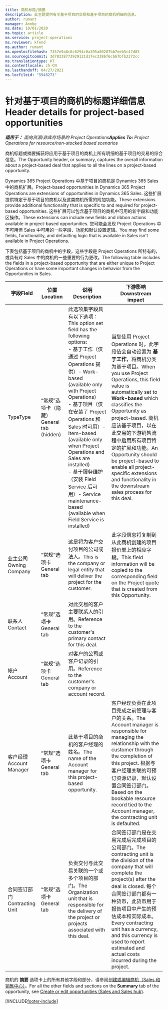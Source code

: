 ```yaml
---
title: 商机标题/摘要
description: 此主题提供有关基于项目的交易和基于项目的商机明细的信息。
author: rumant
manager: Annbe
ms.date: 10/01/2020
ms.topic: article
ms.service: project-operations
ms.reviewer: kfend
ms.author: rumant
ms.openlocfilehash: 7357e9a8c8c6294c0a395a80287bb7eeb5c47d85
ms.sourcegitcommit: 3d78338773929121d17ec3386f6cb67bfb2272cc
ms.translationtype: HT
ms.contentlocale: zh-CN
ms.lasthandoff: 04/27/2021
ms.locfileid: "5948273"
---
```

# <a name="header-details-for-project-based-opportunities"></a><span data-ttu-id="f3965-103">针对基于项目的商机的标题详细信息</span><span class="sxs-lookup"><span data-stu-id="f3965-103">Header details for project-based opportunities</span></span>

<span data-ttu-id="f3965-104">_**适用于：** 面向资源/非库存场景的 Project Operations_</span><span class="sxs-lookup"><span data-stu-id="f3965-104">_**Applies To:** Project Operations for resource/non-stocked based scenarios_</span></span>


<span data-ttu-id="f3965-105">商机标题或摘要捕获将应用于基于项目的商机上所有明细的基于项目的交易的综合信息。</span><span class="sxs-lookup"><span data-stu-id="f3965-105">The Opportunity header, or summary, captures the overall information about a project-based deal that applies to all the lines on a project-based opportunity.</span></span>

<span data-ttu-id="f3965-106">Dynamics 365 Project Operations 中基于项目的商机是 Dynamics 365 Sales 中的商机扩展。</span><span class="sxs-lookup"><span data-stu-id="f3965-106">Project-based opportunities in Dynamics 365 Project Operations are extensions of opportunities in Dynamics 365 Sales.</span></span> <span data-ttu-id="f3965-107">这些扩展提供特定于基于项目的商机以及这类商机所需的附加功能。</span><span class="sxs-lookup"><span data-stu-id="f3965-107">These extensions provide additional functionality that is specific to and required for project-based opportunities.</span></span> <span data-ttu-id="f3965-108">这些扩展可以包含基于项目的商机中可用的新字段和功能区操作。</span><span class="sxs-lookup"><span data-stu-id="f3965-108">These extensions can include new fields and ribbon actions available in project-based opportunities.</span></span> <span data-ttu-id="f3965-109">您可能会发现 Project Operations 中不可用但 Sales 中可用的一些字段、功能和默认设置逻辑。</span><span class="sxs-lookup"><span data-stu-id="f3965-109">You may find some fields, functionality, and defaulting logic that is available in Sales isn't available in Project Operations.</span></span>

<span data-ttu-id="f3965-110">下表包括基于项目的商机中的字段，这些字段是 Project Operations 所特有的，或具有对 Sales 中的商机的一些重要的行为更改。</span><span class="sxs-lookup"><span data-stu-id="f3965-110">The following table includes the fields in a project-based opportunity that are either unique to Project Operations or have some important changes in behavior from the Opportunities in Sales.</span></span>

| <span data-ttu-id="f3965-111">**字段**</span><span class="sxs-lookup"><span data-stu-id="f3965-111">**Field**</span></span> | <span data-ttu-id="f3965-112">**位置**</span><span class="sxs-lookup"><span data-stu-id="f3965-112">**Location**</span></span> | <span data-ttu-id="f3965-113">**说明**</span><span class="sxs-lookup"><span data-stu-id="f3965-113">**Description**</span></span> | <span data-ttu-id="f3965-114">**下游影响**</span><span class="sxs-lookup"><span data-stu-id="f3965-114">**Downstream impact**</span></span> |
| --- | --- | --- | --- |
| <span data-ttu-id="f3965-115">Type</span><span class="sxs-lookup"><span data-stu-id="f3965-115">Type</span></span> | <span data-ttu-id="f3965-116">“常规”选项卡（隐藏）</span><span class="sxs-lookup"><span data-stu-id="f3965-116">General tab (hidden)</span></span> | <span data-ttu-id="f3965-117">此选项集字段具有以下选项：</span><span class="sxs-lookup"><span data-stu-id="f3965-117">This option set field has the following options:</span></span></br><span data-ttu-id="f3965-118">- 基于工作（仅通过 Project Operations 提供）</span><span class="sxs-lookup"><span data-stu-id="f3965-118">- Work-based (available only with Project Operations)</span></span></br><span data-ttu-id="f3965-119">- 基于项目（仅在安装了 Project Operations 和 Sales 时可用）</span><span class="sxs-lookup"><span data-stu-id="f3965-119">- Item-based (available only when Project Operations and Sales are installed)</span></span></br><span data-ttu-id="f3965-120">- 基于服务维护（安装 Field Service 后可用）</span><span class="sxs-lookup"><span data-stu-id="f3965-120">- Service maintenance-based (available when Field Service is installed)</span></span> | <span data-ttu-id="f3965-121">当您使用 Project Operations 时，此字段值会自动设置为 **基于工作**，将商机分类为基于项目。</span><span class="sxs-lookup"><span data-stu-id="f3965-121">When you use Project Operations, this field value is automatically set to **Work-based** which classifies the Opportunity as project-based.</span></span> <span data-ttu-id="f3965-122">商机应该基于项目，以在此交易的下游销售流程中启用所有项目特定的扩展和功能。</span><span class="sxs-lookup"><span data-stu-id="f3965-122">An Opportunity should be project-based to enable all project-specific extensions and functionality in the downstream sales process for this deal.</span></span> |
| <span data-ttu-id="f3965-123">业主公司</span><span class="sxs-lookup"><span data-stu-id="f3965-123">Owning Company</span></span> | <span data-ttu-id="f3965-124">“常规”选项卡</span><span class="sxs-lookup"><span data-stu-id="f3965-124">General tab</span></span> | <span data-ttu-id="f3965-125">这是将为客户交付项目的公司或法人。</span><span class="sxs-lookup"><span data-stu-id="f3965-125">This is the company or legal entity that will deliver the project for the customer.</span></span> | <span data-ttu-id="f3965-126">此字段信息将复制到从此商机创建的项目报价单上的相应字段。</span><span class="sxs-lookup"><span data-stu-id="f3965-126">This field information will be copied to the corresponding field on the Project quote that is created from this Opportunity.</span></span> |
| <span data-ttu-id="f3965-127">联系人​​</span><span class="sxs-lookup"><span data-stu-id="f3965-127">Contact</span></span> | <span data-ttu-id="f3965-128">“常规”选项卡</span><span class="sxs-lookup"><span data-stu-id="f3965-128">General tab</span></span> | <span data-ttu-id="f3965-129">对此交易的客户主要联系人的引用。</span><span class="sxs-lookup"><span data-stu-id="f3965-129">Reference to the customer's primary contact for this deal.</span></span> | |
| <span data-ttu-id="f3965-130">帐户​​</span><span class="sxs-lookup"><span data-stu-id="f3965-130">Account</span></span> | <span data-ttu-id="f3965-131">“常规”选项卡</span><span class="sxs-lookup"><span data-stu-id="f3965-131">General tab</span></span> | <span data-ttu-id="f3965-132">对客户的公司或客户记录的引用。</span><span class="sxs-lookup"><span data-stu-id="f3965-132">Reference to the customer's company or account record.</span></span> | |
| <span data-ttu-id="f3965-133">客户经理</span><span class="sxs-lookup"><span data-stu-id="f3965-133">Account Manager</span></span> | <span data-ttu-id="f3965-134">“常规”选项卡</span><span class="sxs-lookup"><span data-stu-id="f3965-134">General tab</span></span> | <span data-ttu-id="f3965-135">此基于项目的商机的客户经理的姓名。</span><span class="sxs-lookup"><span data-stu-id="f3965-135">The name of the Account manager for this project-based opportunity.</span></span> | <span data-ttu-id="f3965-136">客户经理负责在此项目完成之前管理与客户的关系。</span><span class="sxs-lookup"><span data-stu-id="f3965-136">The Account manager is responsible for managing the relationship with the customer through the completion of this project.</span></span> <span data-ttu-id="f3965-137">根据与客户经理关联的可预订资源记录，默认设置合同签订部门。</span><span class="sxs-lookup"><span data-stu-id="f3965-137">Based on the bookable resource record tied to the Account manager, the contracting unit is defaulted.</span></span> |
| <span data-ttu-id="f3965-138">合同签订部门</span><span class="sxs-lookup"><span data-stu-id="f3965-138">Contracting Unit</span></span> | <span data-ttu-id="f3965-139">“常规”选项卡</span><span class="sxs-lookup"><span data-stu-id="f3965-139">General tab</span></span> | <span data-ttu-id="f3965-140">负责交付与此交易关联的一个或多个项目的部门。</span><span class="sxs-lookup"><span data-stu-id="f3965-140">The Organization unit that is responsible for the delivery of the project or projects associated with this deal.</span></span> | <span data-ttu-id="f3965-141">合同签订部门是在交易完成后完成项目的公司部门。</span><span class="sxs-lookup"><span data-stu-id="f3965-141">The contracting unit is the division of the company that will complete the project(s) after the deal is closed.</span></span> <span data-ttu-id="f3965-142">每个合同签订部门都有一种货币，此货币用于报告项目中产生的预估成本和实际成本。</span><span class="sxs-lookup"><span data-stu-id="f3965-142">Every contracting unit has a currency, and this currency is used to report estimated and actual costs incurred during the project.</span></span> |

<span data-ttu-id="f3965-143">商机的 **摘要** 选项卡上的所有其他字段和部分，请参阅[创建或编辑商机（Sales 和销售中心）](/dynamics365/sales-enterprise/create-edit-opportunity-sales)。</span><span class="sxs-lookup"><span data-stu-id="f3965-143">For all the other fields and sections on the **Summary** tab of the opportunity, see [Create or edit opportunities (Sales and Sales hub)](/dynamics365/sales-enterprise/create-edit-opportunity-sales).</span></span>


[!INCLUDE[footer-include](../includes/footer-banner.md)]
